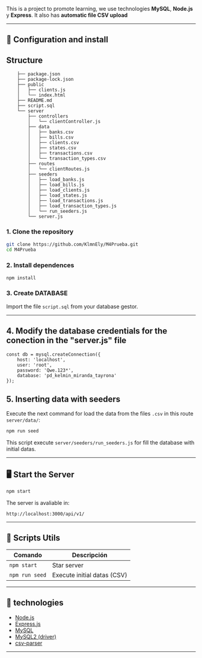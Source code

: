 This is a project to promote learning, we use technologies  **MySQL**, **Node.js** y **Express**. It also has **automatic file CSV upload**

---

## 🚀 Configuration and install

## Structure
```
    ├── package.json
    ├── package-lock.json
    ├── public
    │   ├── clients.js
    │   └── index.html
    ├── README.md
    ├── script.sql
    └── server
        ├── controllers
        │   └── clientController.js
        ├── data
        │   ├── banks.csv
        │   ├── bills.csv
        │   ├── clients.csv
        │   ├── states.csv
        │   ├── transactions.csv
        │   └── transaction_types.csv
        ├── routes
        │   └── clientRoutes.js
        ├── seeders
        │   ├── load_banks.js
        │   ├── load_bills.js
        │   ├── load_clients.js
        │   ├── load_states.js
        │   ├── load_transactions.js
        │   ├── load_transaction_types.js
        │   └── run_seeders.js
        └── server.js
```

### 1. Clone the repository
```bash
git clone https://github.com/KlmnEly/M4Prueba.git
cd M4Prueba
```

### 2. Install dependences
```bash
npm install
```
### 3. Create DATABASE

Import the file `script.sql` from your database gestor.

---

## 4. Modify the database credentials for the conection in the "server.js" file
``` 
const db = mysql.createConnection({
    host: 'localhost',
    user: 'root',
    password: 'Qwe.123*',
    database: 'pd_kelmin_miranda_tayrona'
});
```

## 5. Inserting data with seeders

Execute the next command for load the data from the files `.csv` in this route `server/data/`:

```bash
npm run seed
```

This script execute `server/seeders/run_seeders.js` for fill the database with initial datas.

---

## 🖥️ Start the Server

```bash
npm start
```

The server is avaliable in:  
```
http://localhost:3000/api/v1/
```

---

## 🔧 Scripts Utils

| Comando         | Descripción                                 |
|----------------|---------------------------------------------|
| `npm start`  | Star server                                    |
| `npm run seed` | Execute initial datas (CSV)                  |

---

## 🧠 technologies

- [Node.js](https://nodejs.org/)
- [Express.js](https://expressjs.com/)
- [MySQL](https://www.mysql.com/)
- [MySQL2 (driver)](https://www.npmjs.com/package/mysql2)
- [csv-parser](https://www.npmjs.com/package/csv-parser)
---